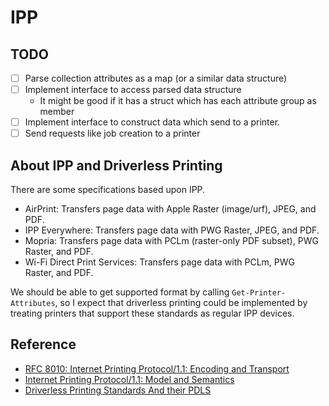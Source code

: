 # IPP

## TODO

- [ ] Parse collection attributes as a map (or a similar data structure)
- [ ] Implement interface to access parsed data structure
    - It might be good if it has a struct which has each attribute group as member
- [ ] Implement interface to construct data which send to a printer.
- [ ] Send requests like job creation to a printer

## About IPP and Driverless Printing

There are some specifications based upon IPP.

- AirPrint: Transfers page data with Apple Raster (image/urf), JPEG, and PDF.
- IPP Everywhere: Transfers page data with PWG Raster, JPEG, and PDF.
- Mopria: Transfers page data with PCLm (raster-only PDF subset), PWG Raster, and PDF.
- Wi-Fi Direct Print Services: Transfers page data with PCLm, PWG Raster, and PDF.

We should be able to get supported format by calling `Get-Printer-Attributes`,
so I expect that driverless printing could be implemented by treating printers
that support these standards as regular IPP devices.

## Reference

- [RFC 8010: Internet Printing Protocol/1.1: Encoding and Transport](https://www.rfc-editor.org/rfc/rfc8010.html)
- [Internet Printing Protocol/1.1: Model and Semantics](https://www.rfc-editor.org/rfc/inline-errata/rfc8011.html)
- [Driverless Printing Standards And their PDLS](https://openprinting.github.io/driverless/01-standards-and-their-pdls/)
